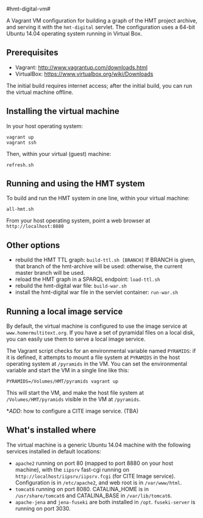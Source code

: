 #hmt-digital-vm#


A Vagrant VM configuration for building a graph of the HMT project archive, and serving it with the `hmt-digital` servlet.  The configuration uses a 64-bit Ubuntu 14.04 operating system running in Virtual Box. 

## Prerequisites

- Vagrant: <http://www.vagrantup.com/downloads.html>
- VirtualBox: <https://www.virtualbox.org/wiki/Downloads>

The initial build requires internet access;  after the initial build, you can
run the virtual machine offline.

## Installing the virtual machine

In your host operating system:

    vagrant up
    vagrant ssh
    
Then, within your virtual (guest) machine:

    
    refresh.sh
    
    

## Running and using the HMT system

To build and run the HMT system in one line, within your virtual machine:

    all-hmt.sh

From your host operating system, point a web browser at `http://localhost:8880`

## Other options



- rebuild the HMT TTL graph: `build-ttl.sh [BRANCH]`  If BRANCH is given, that branch of the hmt-archive
will be used:  otherwise, the current master branch will be used.
- reload the HMT graph in a SPARQL endpoint: `load-ttl.sh`
- rebuild the hmt-digital war file: `build-war.sh`
- install the hmt-digital war file in the servlet container: `run-war.sh`

## Running a local image service

By default, the virtual machine is configured to use the image service at `www.homermultitext.org`.  If you have
a set of pyramidal files on a local disk, you can easily use them to serve a local image service.

The Vagrant script checks for an environmental variable named `PYRAMIDS`:  if it is defined, it attempts to mount a file system at `PYRAMIDS` in the host operating system at `/pyramids` in the VM.  You can set the environmental variable and start the VM in a single line like this:

    PYRAMIDS=/Volumes/HMT/pyramids vagrant up
    
This will start the VM, and make the host file system at `/Volumes/HMT/pyramids` visible in the VM at `/pyramids`.
    

**ADD*:  how to configure a CITE image service.  (TBA)

## What's installed where

The virtual machine is a generic Ubuntu 14.04 machine with the following services installed in default 
locations:


- `apache2` running on port 80 (mapped to port 8880 on your host machine), with the `iipsrv` fast-cgi running on `http://localhost/iipsrv/iipsrv.fcgi` (for CITE Image service).  Configuration is in `/etc/apache2`, and web root is in `/var/www/html`.
- `tomcat6` running on port 8080.  CATALINA_HOME is in  `/usr/share/tomcat6` and CATALINA_BASE in `/var/lib/tomcat6`.
- `apache-jena` and `jena-fuseki` are both installed in `/opt`.  `fuseki-server` is running on port 3030.
